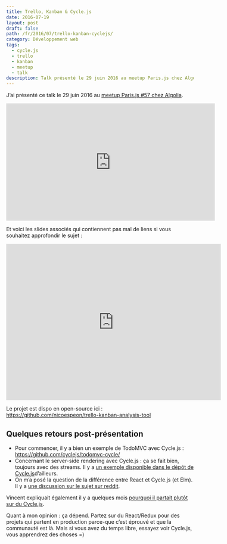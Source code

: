 ```yaml
---
title: Trello, Kanban & Cycle.js
date: 2016-07-19
layout: post
draft: false
path: /fr/2016/07/trello-kanban-cyclejs/
category: Développement web
tags:
  - cycle.js
  - trello
  - kanban
  - meetup
  - talk
description: Talk présenté le 29 juin 2016 au meetup Paris.js chez Algolia.
---
```


J’ai présenté ce talk le 29 juin 2016 au [meetup Paris.js #57 chez Algolia](http://www.meetup.com/fr-FR/Paris-js/events/232103659/).

<iframe width="560" height="315" src="https://www.youtube-nocookie.com/embed/8fHo34Ah6B0" frameborder="0" allow="accelerometer; autoplay; encrypted-media; gyroscope; picture-in-picture" allowfullscreen></iframe>

Et voici les slides associés qui contiennent pas mal de liens si vous souhaitez approfondir le sujet :

<iframe src="https://slides.com/nicoespeon/trello-kanban-cycle-js/embed" width="576" height="420" scrolling="no" frameborder="0" webkitallowfullscreen mozallowfullscreen allowfullscreen></iframe>

Le projet est dispo en open-source ici : <https://github.com/nicoespeon/trello-kanban-analysis-tool>

## Quelques retours post-présentation

* Pour commencer, il y a bien un exemple de TodoMVC avec Cycle.js : <https://github.com/cyclejs/todomvc-cycle/>
* Concernant le server-side rendering avec Cycle.js : ça se fait bien, toujours avec des streams. Il y a [un exemple disponible dans le dépôt de Cycle.js](https://github.com/cyclejs/examples/tree/master/isomorphic)d’ailleurs.
* On m’a posé la question de la différence entre React et Cycle.js (et Elm). Il y a [une discussion sur le sujet sur reddit](https://www.reddit.com/r/javascript/comments/3zr6i0/conversation_whats_the_core_differences_between/).

Vincent expliquait également il y a quelques mois [pourquoi il partait plutôt sur du Cycle.js](https://medium.com/@_cmdv_/why-i-chose-to-use-cycle-js-9156173c2752#.kpb0dfkd1).

Quant à mon opinion : ça dépend. Partez sur du React/Redux pour des projets qui partent en production parce-que c’est éprouvé et que la communauté est là. Mais si vous avez du temps libre, essayez voir Cycle.js, vous apprendrez des choses =)
